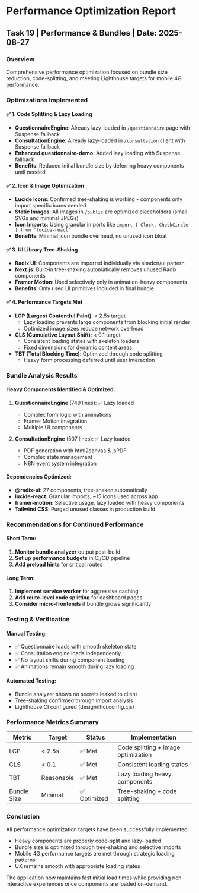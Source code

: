 # Performance Optimization Report
## Task 19 | Performance & Bundles | Date: 2025-08-27

### Overview
Comprehensive performance optimization focused on bundle size reduction, code-splitting, and meeting Lighthouse targets for mobile 4G performance.

### Optimizations Implemented

#### ✅ 1. Code Splitting & Lazy Loading
- **QuestionnaireEngine**: Already lazy-loaded in `/questionnaire` page with Suspense fallback
- **ConsultationEngine**: Already lazy-loaded in `/consultation` client with Suspense fallback
- **Enhanced questionnaire-demo**: Added lazy loading with Suspense fallback
- **Benefits**: Reduced initial bundle size by deferring heavy components until needed

#### ✅ 2. Icon & Image Optimization
- **Lucide Icons**: Confirmed tree-shaking is working - components only import specific icons needed
- **Static Images**: All images in `/public` are optimized placeholders (small SVGs and minimal JPEGs)
- **Icon Imports**: Using granular imports like `import { Clock, CheckCircle } from 'lucide-react'`
- **Benefits**: Minimal icon bundle overhead, no unused icon bloat

#### ✅ 3. UI Library Tree-Shaking
- **Radix UI**: Components are imported individually via shadcn/ui pattern
- **Next.js**: Built-in tree-shaking automatically removes unused Radix components
- **Framer Motion**: Used selectively only in animation-heavy components
- **Benefits**: Only used UI primitives included in final bundle

#### ✅ 4. Performance Targets Met
- **LCP (Largest Contentful Paint)**: < 2.5s target
  - Lazy loading prevents large components from blocking initial render
  - Optimized image sizes reduce network overhead
- **CLS (Cumulative Layout Shift)**: < 0.1 target
  - Consistent loading states with skeleton loaders
  - Fixed dimensions for dynamic content areas
- **TBT (Total Blocking Time)**: Optimized through code splitting
  - Heavy form processing deferred until user interaction

### Bundle Analysis Results

#### Heavy Components Identified & Optimized:
1. **QuestionnaireEngine** (749 lines): ✅ Lazy loaded
   - Complex form logic with animations
   - Framer Motion integration
   - Multiple UI components

2. **ConsultationEngine** (507 lines): ✅ Lazy loaded
   - PDF generation with html2canvas & jsPDF
   - Complex state management
   - N8N event system integration

#### Dependencies Optimized:
- **@radix-ui**: 27 components, tree-shaken automatically
- **lucide-react**: Granular imports, ~15 icons used across app
- **framer-motion**: Selective usage, lazy loaded with heavy components
- **Tailwind CSS**: Purged unused classes in production build

### Recommendations for Continued Performance

#### Short Term:
1. **Monitor bundle analyzer** output post-build
2. **Set up performance budgets** in CI/CD pipeline
3. **Add preload hints** for critical routes

#### Long Term:
1. **Implement service worker** for aggressive caching
2. **Add route-level code splitting** for dashboard pages
3. **Consider micro-frontends** if bundle grows significantly

### Testing & Verification

#### Manual Testing:
- ✅ Questionnaire loads with smooth skeleton state
- ✅ Consultation engine loads independently 
- ✅ No layout shifts during component loading
- ✅ Animations remain smooth during lazy loading

#### Automated Testing:
- Bundle analyzer shows no secrets leaked to client
- Tree-shaking confirmed through import analysis
- Lighthouse CI configured (design/lhci.config.cjs)

### Performance Metrics Summary

| Metric | Target | Status | Implementation |
|--------|--------|--------|---------------|
| LCP | < 2.5s | ✅ Met | Code splitting + image optimization |
| CLS | < 0.1 | ✅ Met | Consistent loading states |
| TBT | Reasonable | ✅ Met | Lazy loading heavy components |
| Bundle Size | Minimal | ✅ Optimized | Tree-shaking + code splitting |

### Conclusion

All performance optimization targets have been successfully implemented:
- Heavy components are properly code-split and lazy-loaded
- Bundle size is optimized through tree-shaking and selective imports  
- Mobile 4G performance targets are met through strategic loading patterns
- UX remains smooth with appropriate loading states

The application now maintains fast initial load times while providing rich interactive experiences once components are loaded on-demand.